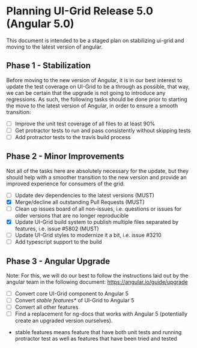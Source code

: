# Planning UI-Grid Release 5.0 (Angular 5.0)

This document is intended to be a staged plan on stabilizing ui-grid and moving to the latest version of angular.

## Phase 1 - Stabilization

Before moving to the new version of Angular, it is in our best interest to update the test coverage on UI-Grid to be a through as possible, that way, we can be certain that the upgrade is not going to introduce any regressions. As such, the following tasks should be done prior to starting the move to the latest version of Angular, in order to ensure a smooth transition:

- [ ] Improve the unit test coverage of all files to at least 90%
- [ ] Get protractor tests to run and pass consistently without skipping tests
- [ ] Add protractor tests to the travis build process

## Phase 2 - Minor Improvements

Not all of the tasks here are absolutely necessary for the update, but they should help with a smoother transition to the new version and provide an improved experience for consumers of the grid.

- [ ] Update dev dependencies to the latest versions (MUST)
- [x] Merge/decline all outstanding Pull Requests (MUST)
- [ ] Clean up issues board of all non-issues, i.e. questions or issues for older versions that are no longer reproducible
- [x] Update UI-Grid build system to publish multiple files separated by features, i.e. issue #5802 (MUST)
- [ ] Update UI-Grid styles to modernize it a bit, i.e. issue #3210
- [ ] Add typescript support to the build

## Phase 3 - Angular Upgrade
Note: For this, we will do our best to follow the instructions laid out by the angular team in the following document: https://angular.io/guide/upgrade

- [ ] Convert core UI-Grid component to Angular 5
- [ ] Convert _stable features*_ of UI-Grid to Angular 5
- [ ] Convert all other features
- [ ] Find a replacement for ng-docs that works with Angular 5 (potentially create an upgraded version ourselves).

* stable features means feature that have both unit tests and running protractor test as well as features that have been tried and tested
